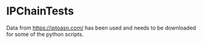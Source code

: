 # IPChainTests

Data from https://iptoasn.com/ has been used and needs to be downloaded for some of the python scripts.
